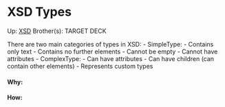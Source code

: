 # XSD Types

Up: [XSD](xsd)
Brother(s):
TARGET DECK

There are two main categories of types in XSD: 
	- SimpleType:
		- Contains only text
		- Contains no further elements
		- Cannot be empty
		- Cannot have attributes
	- ComplexType: 
		- Can have attributes
		- Can have children (can contain other elements)
		- Represents custom types




































#### Why:
#### How:









